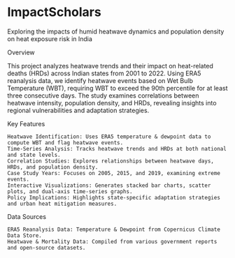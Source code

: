 # ImpactScholars
Exploring the impacts of humid heatwave dynamics and population density on heat exposure risk in India 

Overview

This project analyzes heatwave trends and their impact on heat-related deaths (HRDs) across Indian states from 2001 to 2022. Using ERA5 reanalysis data, we identify heatwave events based on Wet Bulb Temperature (WBT), requiring WBT to exceed the 90th percentile for at least three consecutive days. The study examines correlations between heatwave intensity, population density, and HRDs, revealing insights into regional vulnerabilities and adaptation strategies.


Key Features

    Heatwave Identification: Uses ERA5 temperature & dewpoint data to compute WBT and flag heatwave events.
    Time-Series Analysis: Tracks heatwave trends and HRDs at both national and state levels.
    Correlation Studies: Explores relationships between heatwave days, HRDs, and population density.
    Case Study Years: Focuses on 2005, 2015, and 2019, examining extreme events.
    Interactive Visualizations: Generates stacked bar charts, scatter plots, and dual-axis time-series graphs.
    Policy Implications: Highlights state-specific adaptation strategies and urban heat mitigation measures.


Data Sources

    ERA5 Reanalysis Data: Temperature & Dewpoint from Copernicus Climate Data Store.
    Heatwave & Mortality Data: Compiled from various government reports and open-source datasets.